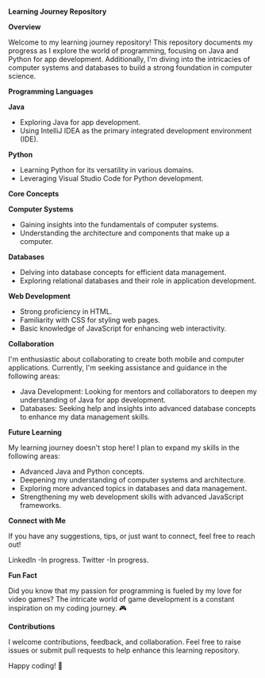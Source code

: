 
**Learning Journey Repository**

**Overview**

Welcome to my learning journey repository! This repository documents my progress as I explore the world of programming, focusing on Java and Python for app development. Additionally, I'm diving into the intricacies of computer systems and databases to build a strong foundation in computer science.

**Programming Languages**

**Java**

- Exploring Java for app development.
- Using IntelliJ IDEA as the primary integrated development environment (IDE).

**Python**

- Learning Python for its versatility in various domains.
- Leveraging Visual Studio Code for Python development.

**Core Concepts**

**Computer Systems**

- Gaining insights into the fundamentals of computer systems.
- Understanding the architecture and components that make up a computer.

**Databases**

- Delving into database concepts for efficient data management.
- Exploring relational databases and their role in application development.

**Web Development**

- Strong proficiency in HTML.
- Familiarity with CSS for styling web pages.
- Basic knowledge of JavaScript for enhancing web interactivity.

**Collaboration**

I'm enthusiastic about collaborating to create both mobile and computer applications. Currently, I'm seeking assistance and guidance in the following areas:
- Java Development: Looking for mentors and collaborators to deepen my understanding of Java for app development.
- Databases: Seeking help and insights into advanced database concepts to enhance my data management skills.

**Future Learning**

My learning journey doesn't stop here! I plan to expand my skills in the following areas:
- Advanced Java and Python concepts.
- Deepening my understanding of computer systems and architecture.
- Exploring more advanced topics in databases and data management.
- Strengthening my web development skills with advanced JavaScript frameworks.

**Connect with Me**

If you have any suggestions, tips, or just want to connect, feel free to reach out!

LinkedIn -In progress.
Twitter -In progress.

**Fun Fact**

Did you know that my passion for programming is fueled by my love for video games? The intricate world of game development is a constant inspiration on my coding journey. 🎮

**Contributions**

I welcome contributions, feedback, and collaboration. Feel free to raise issues or submit pull requests to help enhance this learning repository.

Happy coding! 🚀
